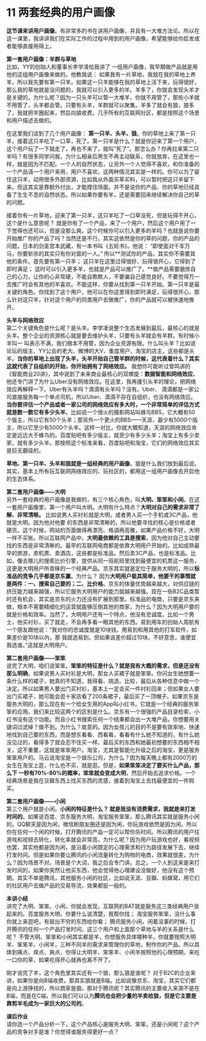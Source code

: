 # 11 两套经典的用户画像

**这节课来讲用户画像**。有非常多的书在讲用户画像，并且有一大堆方法论。所以在这一课里，我讲讲我们在实际工作的过程中用到的用户画像，希望能够给你启发或者能够直接用得上。

**第一套用户画像：羊群与草地**<br/>
比如，YY的创始人和董事长李学凌给我讲了 一组用户画像，我早期做产品就是用他的这组用户画像来做的。他教我说： 如果我有一片草地，我就在我的草地上养羊，所以我先要有第一只羊。如果这一只羊能够在我的草地上活下来，玩得很好，那么我的草地就是没问题的，我就可以引入更多的羊。羊多了，你就会发现头羊才是关键的，为什么呢？因为一只头羊可以管一大堆羊，你就不用管了，那些小羊就不用管了，头羊都会管。只要有头羊，羊群就可以聚集。羊多了就会有狼，狼多了，我就把羊圈起来，然后向狼收费。几乎所有的互联网社区，都是按照这个场景和用户描述去做的。

在这里我们谈到了几个用户画像： **第一只羊、头羊、狼**。你的草地上来了第一只羊，接着这只羊吃了一口草，死了。第一只羊是什么？就是你迎来了第一个用户，这个用户玩了一下就走了，再也不来了，就叫“死了”。那怎么办？你再拉来第二只羊吗？有很多同学问我，为什么相亲后男生不再主动联系，你就放弃，在这里也一样，就是因为不匹配。一个人的自然状态，让另外一个人觉得不喜欢，和你准备的一个产品请一个用户来用，用户不喜欢，这两种情况其实是一样的。你可以为了留住这只羊，动用很多外部资源，比如我从外面买草买料，可以暂时把这只羊留下来。但这其实是靠额外付出，才能撑住场面。并不是说你的产品、你的草地已经具备了生生不息的自然状态。所以如果你要有羊，还是需要回来继续解决你自己的草的问题。

接着你有一片草地，迎来了第一只羊，这只羊吃了一口草没死，但是玩得不开心，这个是什么意思呢？ 就是你有了一个产品，来了一个用户，然后这个用户用了一下觉得也还可以，但是没那么爽。这个时候你可以引入更多的羊吗？也就是说你要开始推广你的产品了吗？当然还是不行，其实这依然是你的草的问题，你的产品的问题。日本的剑圣宫本武藏，有一本书叫《五轮书》。他说： “即使面对千军万马，你要斩杀的其实只有你对面的一人。” 所以**测试你的产品，其实你不需要其他的条件。首先要有第一只羊； 这只羊在这里过得很好、玩得很开心，它得到了即时满足； 这时可以引入更多羊，也就是产品可以推广了。**做产品需要磨炼自己的心力，让你的心非常硬，不能自欺欺人，不要骗自己感觉良好。不要觉得万一去推广时会有其他的羊喜欢。不能这样，你要从找到第一只羊开始。第一只羊是最关键的角色。你找到了这个用户，他可以在你这里得到即时满足，玩得很开心，那么针对这只羊，针对这个用户的同类用户去做推广，你的产品就可以被快速地推开。

**头羊与网络效应**<br/>第二个关键角色是什么呢？是头羊。李学凌说整个生态发展到最后，最核心的就是头羊。整个企业的资源核心就是要去维护头羊，只要有头羊就会有羊群。有时候小羊叫一 叫表示不满，我们根本不用管，因为企业资源有限。什么叫头羊？比如说论坛的版主、YY公会的老大、微博的大V、重度用户、淘宝的店主，这些都是头羊。**当你的草地上出现了头羊，头羊开始自己管羊群的时候，这代表着什么？其实这就代表了自组织的开始，你开始拥有了网络效应。** 我想你可能听过曾鸣讲的《智能商业20讲》，其中说到了未来商业最核心的双螺旋：**数据智能和网络效应**。他还专门讲了为什么Uber没有网络效应。在这里，我再援引头羊的理论，把网络效应再解释一下。Uber有头羊吗？滴滴有头羊吗？没有。Uber、 滴滴都是一家公司直接服务每一个单点司机，所以Uber、滴滴不存在自组织，也没有网络效应。**当你要评估一个产品或者一家公司的网络效应有多大时，一个非常简单的评估方式就是数一数它有多少头羊**。比如说一个很火的摄影网站叫蜂鸟BBS，它大概有50个版主，所以它有50个头羊；那另外一个更火的BBS——天涯，最少有5000个版主，所以它至少有5000个头羊。这样一对比，你就大概知道，天涯的网络效应肯定是远远大于蜂鸟的。百度贴吧有多少版主，就至少有多少头羊；淘宝上有多少卖家，就有多少头羊。那按照这个标准来看，百度贴吧和淘宝，它们的网络效应其实是巨无霸级的。

**草地、第一只羊、头羊和狼就是一组经典的用户画像**。狼是什么我们放到最后说。其实，基本上所有玩互联网网络效应的、玩社区的，都用这一组用户画像去开启他的生态体系。

**第二套用户画像——大明**<br/>另外一套经典的用户画像是我做的，有三个核心角色，叫**大明、笨笨和小闲**。在这一套用户画像里，第一个用户叫大明。大明有什么特点？**大明对自己的需求非常了解、非常清晰。** 比如说男人买衬衫就是大明，或者男人买一个手机或3C产品，他就是大明。因为他对他要 的东西是非常清晰的，所以他要寻找的核心是价格或者硬货。这个时候，网站的页面做得再漂亮、格调再高雅，如果产品价格不好，大明一样不买账。所以互联网产品中，**大明最依赖的工具是搜索**，因为他对自己主动要找的东西是非常清晰的。最早的互联网电商都是依靠大明用户开始的。比如成熟最早的旅游，卖机票、卖酒店，这些都是标准品。然后卖3C产品，也是标准品。比如，像去哪儿的搜索比价引擎，提供从同一班航班里找到最便宜的机票这一服务，这更是大明用户所青睐的一个经典产品。京东其实就是定位于服务大明的，所以**标准品的竞争几乎都是京东赢**。为什么？ 因为**大明用户极其简单，他要干的事情就是两件：一、搜索自己要的；二、比价格**。京东的体量优势越来越大，对供应链的挤压能力越来越强，所以它服务大明用户的能力就越来越强。现在一些B2C品类暂时还有机会，其实是京东的火力还没有扩展到那里。标准品的电商，只要是京东来做，根本不需要精细化的运营就能够压倒其他的商家，为什么？因为大明用户要的就是价格和效率。当然了，大明用户还有一个特点，他没有忠诚度。比如一个男士，他买衬衫，买了就走，不会再多看一眼其他的东西。易到用车的创始人周航有一个朋友跟他说：“我对你的忠诚度就是10块钱。用易到和用其他的打车软件，如果差价是10块以内，那 我就选易到。但如果说差价超过10块，不好意思，谁便宜我选谁。”这就是大明用户。

**第二套用户画像——笨笨**<br/>
说完了大明，咱们说笨笨。**笨笨的特征是什么？就是我有大概的需求，但是还没有那么明确**。如果说男人买衬衫是大明，那女人买裙子就是笨笨。你问女生她想要一条什么样的裙子，她真的不知道，我得看、挑选、比较，最后从各种信息中做一个决定。所以如果男人要出门买衬衫，基本上一定会买一件衬衫回来；但如果女人要出门买裙子，她可能会逛十家店看了200条裙子，最后买了一顶帽子。如果京东是服务大明的，那么现在有一个给女生用的App叫小红书，它就是一个经典的服务笨笨的应用。我们来比较这两个的区别是什么。京东有一个很强的产品目录检索，小红书没有这个功能。而且小红书搜索任何一个结果都会出一大堆产品，你想要用关键词过滤掉？做不到。为什么？故意的。因为女孩儿的目的不是要有效率地、快速地找到自己要的东西，而是想东看看、西看看，看看有什么她不知道的，有什么她没见过的，看得多了就会忍不住买一样。最后买的东西和她最初想要的东西相不相关，这不重要，这就是笨笨用户。淘宝，尤其是智能化升级之后的淘宝，更是服务笨笨用户的。马云说淘宝是一个娱乐公司，为什么？因为每天晚上都有2000万的女生在淘宝上逛，什么也不买，就是逛。但是，**如果笨笨决定了要买什么产品，那么下 一秒有70%-80%的概率，笨笨就会变成大明**，然后开始去追求价格。一个经典场景是我在豆瓣东西上找买东西的灵感，接着到淘宝上去找最便宜的一件购买。

**第二套用户画像——小闲**<br/>
第三个用户就是小闲。**小闲的特征是什么？ 就是我没有消费需求，我就是来打发时间的**。如果说百度、京东服务大明，淘宝服务笨笨，那么腾讯其实就是服务小闲的。QQ聊天是因为闲，微信刷朋友圈还是因为闲，你玩游戏依然是因为闲。所以你在任何一个闲的时候，打开腾讯的产品一定可以帮你杀时间。所以腾讯的用户往游戏和视频去转化，转化率就会非常高，为什么呢？因为用户玩游戏也好，看视频也罢，其实他都是因为闲，是沿着小闲既定的心理需求和行为路径发展下去，继续打发时间。但是如果你要让腾讯的小闲流量转化为购物的电商，效果就很差，为什么？因为场景不对。场景是个大词，我之后会专门讲。总之，一个人到这来是来打发时间的，如果你突然让他买东西，他会觉得他心理建设没做好，他没有这个预期。其实不单是腾讯，其他服务小闲的社区，比如说天涯、豆瓣、蚂蜂窝，用它们的社区用户去做产品的交易导流，效果都挺一般的。

**本讲小结**<br/>讲完了大明、笨笨、小闲，你就会发现，互联网的BAT就是服务这三类经典用户涨起来的。百度服务大明，你要什么说清楚，我帮你找； 淘宝服务笨笨，没什么事你就上来逛吧，有层出不穷的东西给你看； 腾讯服务小闲，闲着没事的时候，打开腾讯的任何一个产品打发时间。这三个用户和上面那个草地与羊的关系是什么呢？ 不管大明、笨笨和小闲其实都是羊，你想服务具体哪种羊，你就要按照大明羊、笨笨羊、小闲羊，三种不同羊的需求来管理你的草地，制作你的产品。所以具体到痛点、痒点、爽点，你得让大明羊、笨笨羊、小闲羊按照他的心理预期，来吃一口你的草，如果吃得开心就再也离不开了。

刚才说完了羊，这个角色里其实还有一个狼，那么狼是谁呢？ 对于B2C的企业来讲，如果你是向B端收费，那其实狼就是B端。比如说像京东、淘宝，其实它们都是向上游挣钱的，所以商家是狼。那对于腾讯呢？其实腾讯的主要收入来源不是在B端，而是在C端，所以我们可以认为**腾讯也会把少量的羊卖给狼，但是它主要是靠剪羊毛成为一家巨大的公司的**。

**课后作业**<br/>请你选一个产品分析一下，这个产品核心是服务大明、笨笨，还是小闲呢？这个产品的竞争对手是谁？你觉得谁服务得更好一点？